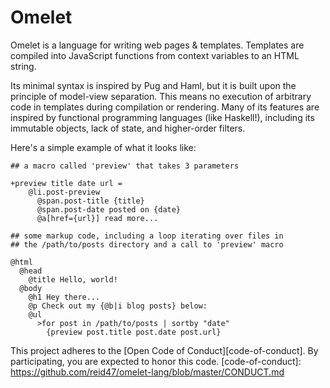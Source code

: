 # Omelet

Omelet is a language for writing web pages & templates. Templates are
compiled into JavaScript functions from context variables to an HTML
string.

Its minimal syntax is inspired by Pug and Haml, but it is built upon
the principle of model-view separation. This means no execution of
arbitrary code in templates during compilation or rendering. Many of
its features are inspired by functional programming languages (like
Haskell!), including its immutable objects, lack of state, and higher-order
filters.

Here's a simple example of what it looks like:

    ## a macro called 'preview' that takes 3 parameters

    +preview title date url =
        @li.post-preview
          @span.post-title {title}
          @span.post-date posted on {date}
          @a[href={url}] read more...

    ## some markup code, including a loop iterating over files in
    ## the /path/to/posts directory and a call to 'preview' macro

    @html
      @head
        @title Hello, world!
      @body
        @h1 Hey there...
        @p Check out my {@b|i blog posts} below:
        @ul
          >for post in /path/to/posts | sortby "date"
            {preview post.title post.date post.url}

This project adheres to the [Open Code of Conduct][code-of-conduct]. By participating, you are expected to honor this code.
[code-of-conduct]: https://github.com/reid47/omelet-lang/blob/master/CONDUCT.md
